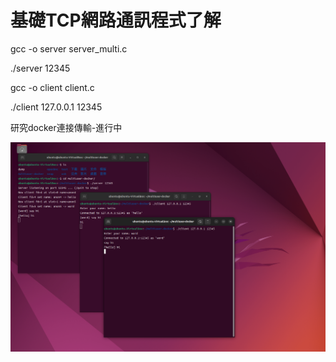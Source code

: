 # 基礎TCP網路通訊程式了解

gcc -o server server_multi.c

./server 12345


gcc -o client client.c

./client 127.0.0.1 12345


研究docker連接傳輸-進行中

![image](https://github.com/hank903020/chat-windows/blob/main/chat-window.png)
